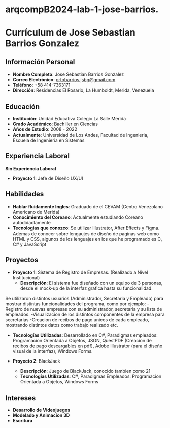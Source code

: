 # arqcompB2024-lab-1-jose-barrios.

# Currículum de Jose Sebastian Barrios Gonzalez

## Información Personal 
- **Nombre Completo**: Jose Sebastian Barrios Gonzalez
- **Correo Electrónico**: ortobarrios.jsbg@gmail.com
- **Teléfono**: +58 414-7363171
- **Dirección**: Residencias El Rosario, La Humboldt, Merida, Venezuela 

## Educación
- **Institución**: Unidad Educativa Colegio La Salle Merida 
- **Grado Académico**: Bachiller en Ciencias 
- **Años de Estudio**: 2008 - 2022
- **Actualmente**: Universidad de Los Andes, Facultad de Ingenieria, Escuela de Ingenieria en Sistemas

## Experiencia Laboral
**Sin Experiencia Laboral**
- **Proyecto 1**: Jefe de Diseño UX/UI

## Habilidades
- **Hablar fluidamente Ingles**: Graduado de el CEVAM (Centro Venezolano Americano de Merida) 
- **Conocimiento del Coreano**: Actualmente estudiando Coreano autodidactamente
- **Tecnologias que conozco**: Se utilizar Illustrator, After Effects y Figma. Ademas de conocer sobre lengaujes de diseño de paginas web como HTML y CSS, algunos de los lenguajes en los que he programado es C, C# y JavaScript

## Proyectos 
- **Proyecto 1**: Sistema de Registro de Empresas. (Realizado a Nivel Institucional)
  - **Descripción**: El sistema fue diseñado con un equipo de 3 personas, desde el mock-up de la interfaz grafica hasta su funcionalidad.

Se utilizaron distintos usuarios (Administrador, Secretaria y Empleado) para mostrar distintas funcionalidades del programa, como por ejemplo: 
  -Registro de nuevas empresas con su administrador, secretaria y su lista     de empleados.
  -Visualizacion de los distintos componentes de la empresa para secretarias
  -Creacion de recibos de pago unicos de cada empleado, mostrando distintos     datos como trabajo realizado etc.
  
  - **Tecnologías Utilizadas**: Desarrollado en C#, Paradigmas empleados:       Programacion Orientada a   Objetos, JSON, QuestPDF (Creacion de recibos      de pago descargables en pdf),   Adobe Illustrator (para el diseño visual     de la interfaz), Windows Forms.

- **Proyecto 2**: BlackJack 
  - **Descripción**: Juego de BlackJack, conocido tambien como 21 
  - **Tecnologías Utilizadas**: C#, Paradigmas Empleados: Programacion         Orientada a Objetos, Windows Forms  

## Intereses
- **Desarrollo de Videojuegos**
- **Modelado y Animacion 3D**
- **Escritura**


